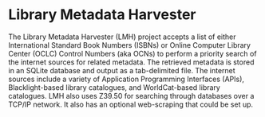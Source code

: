 # Library Metadata Harvester

The Library Metadata Harvester (LMH) project accepts a list of either International Standard
Book Numbers (ISBNs) or Online Computer Library Center (OCLC) Control Numbers (aka
OCNs) to perform a priority search of the internet sources for related metadata. The retrieved
metadata is stored in an SQLite database and output as a tab-delimited file. The internet
sources include a variety of Application Programming Interfaces (APIs), Blacklight-based
library catalogues, and WorldCat-based library catalogues. LMH also uses Z39.50 for
searching through databases over a TCP/IP network.
It also has an optional web-scraping that could be set up.